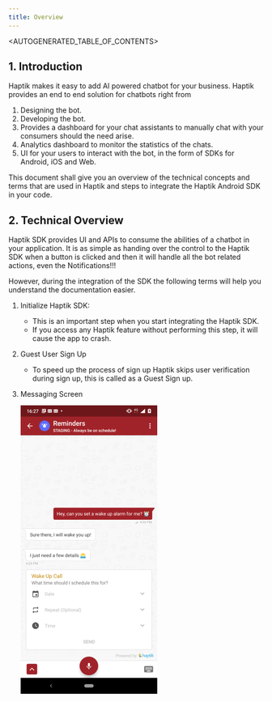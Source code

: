 ```yaml
---
title: Overview
---
```


<AUTOGENERATED_TABLE_OF_CONTENTS>

<a name="introduction"></a>

## 1. Introduction

Haptik makes it easy to add AI powered chatbot for your business. Haptik
provides an end to end solution for chatbots right from
1. Designing the bot. 
2. Developing the bot.
3. Provides a dashboard for your chat assistants to manually chat with
   your consumers should the need arise.
4. Analytics dashboard to monitor the statistics of the chats.
5. UI for your users to interact with the bot, in the form of SDKs for
   Android, iOS and Web.
   
This document shall give you an overview of the technical concepts and
terms that are used in Haptik and steps to integrate the Haptik Android
SDK in your code.

## 2. Technical Overview

Haptik SDK provides UI and APIs to consume the abilities of a
chatbot in your application. It is as simple as handing over the control
to the Haptik SDK when a button is clicked and then it will handle all
the bot related actions, even the Notifications!!!

However, during the integration of the SDK the following terms will help
you understand the documentation easier.

1. Initialize Haptik SDK:
   - This is an important step when you start integrating the Haptik
     SDK.
   - If you access any Haptik feature without performing this step, it
     will cause the app to crash.
     
2. Guest User Sign Up
   - To speed up the process of sign up Haptik skips user verification during sign up, this is called as a Guest Sign up.
            
3. Messaging Screen

   ![messaging_screen](assets/messaging-screen.png)
    
  
